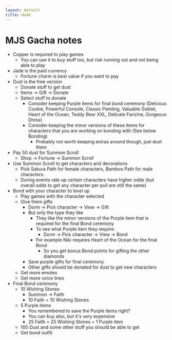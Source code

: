 ```yaml
---
layout: default
title: Home
---
```


# MJS Gacha notes

-   Copper is required to play games
    -   You can use it to buy stuff too, but risk running out and not being able to play
-   Jade is the paid currency
    -   Fortune charm is best value if you want to pay
-   Dust is the free version
    -   Donate stuff to get dust
    -   Items -> Gift -> Donate
    -   Select stuff to donate
        -   Consider keeping Purple items for final bond ceremony (Delcious Cookie, Powerful Console, Classic Painting, Valuable Goblet, Heart of the Ocean, Teddy Bear XXL, Delicate Fanzine, Gorgeous Dress)
        -   Consider keeping the minor versions of these items for characters that you are working on bonding with (See below Bonding)
            -   Probably not worth keeping extras around though, just dust them
-   Pay 50 dust for Summon Scroll
    -   Shop -> Fortune -> Summon Scroll
-   Use Summon Scroll to get characters and decorations
    -   Pick Sakura Path for female characters, Bamboo Path for male characters.
    -   During events rate up certain characters have higher odds (but overall odds to get any character per pull are still the same)
-   Bond with your character to level up
    -   Play games with the character selected
    -   Give them gifts
        -   Dorm -> Pick character -> View -> Gift
        -   But only the type they like
            -   They like the minor versions of the Purple item that is required for the final Bond ceremony
            -   To see what Purple item they require:
                -   Dorm -> Pick character -> View -> Bond
            -   For example Niki requires Heart of the Ocean for the final Bond
                -   So you get bonus Bond points for gifting the other diamonds
        -   Save purple gifts for final ceremony
        -   Other gifts should be donated for dust to get new characters
    -   Get more emotes
    -   Get more voice lines
-   Final Bond ceremony
    -   10 Wishing Stones
        -   Summon -> Faith
        -   10 Faith = 10 Wishing Stones
    -   5 Purple items
        -   You remembered to save the Purple items right?
        -   You can buy also, but it's very expensive
        -   25 Faith = 25 Wishing Stones = 1 Purple item
    -   100 Dust and some other stuff you should be able to get
    -   Get bond outfit
